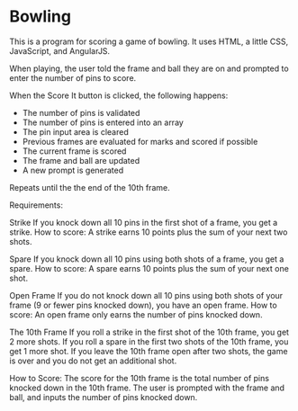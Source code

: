 # Bowling

This is a program for scoring a game of bowling.  It uses HTML, a little CSS, JavaScript, and AngularJS. 

When playing, the user told the frame and ball they are on and prompted to enter the number of pins to score.

When the Score It button is clicked, the following happens:
  - The number of pins is validated
  - The number of pins is entered into an array
  - The pin input area is cleared
  - Previous frames are evaluated for marks and scored if possible
  - The current frame is scored
  - The frame and ball are updated
  - A new prompt is generated
  
Repeats until the the end of the 10th frame.

Requirements:

Strike
If you knock down all 10 pins in the first shot of a frame, you get a strike.
How to score: A strike earns 10 points plus the sum of your next two shots.

Spare
If you knock down all 10 pins using both shots of a frame, you get a spare.
How to score: A spare earns 10 points plus the sum of your next one shot.

Open Frame
If you do not knock down all 10 pins using both shots of your frame (9 or fewer pins knocked down), you have an open frame.
How to score: An open frame only earns the number of pins knocked down.

The 10th Frame
If you roll a strike in the first shot of the 10th frame, you get 2 more shots.
If you roll a spare in the first two shots of the 10th frame, you get 1 more shot.
If you leave the 10th frame open after two shots, the game is over and you do not get an additional shot.

How to Score: The score for the 10th frame is the total number of pins knocked down in the 10th frame.
The user is prompted with the frame and ball, and inputs the number of pins knocked down.
